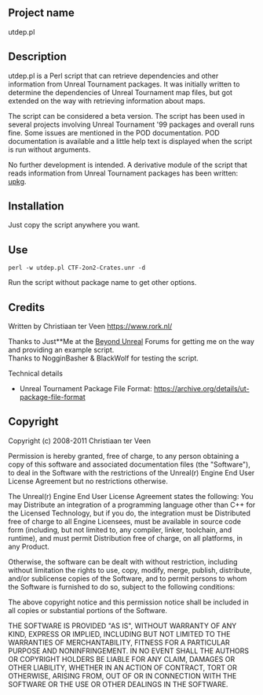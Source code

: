 ## Project name

utdep.pl

## Description

utdep.pl is a Perl script that can retrieve dependencies and other information from Unreal Tournament packages. It was initially written to determine the dependencies of Unreal Tournament map files, but got extended on the way with retrieving information about maps.

The script can be considered a beta version. The script has been used in several projects involving Unreal Tournament '99 packages and overall runs fine. Some issues are mentioned in the POD documentation. POD documentation is available and a little help text is displayed when the script is run without arguments.

No further development is intended. A derivative module of the script that reads information from Unreal Tournament packages has been written: [upkg](https://github.com/cterveen/upkg).

## Installation

Just copy the script anywhere you want.

## Use

`perl -w utdep.pl CTF-2on2-Crates.unr -d`

Run the script without package name to get other options.

## Credits

Written by Christiaan ter Veen <https://www.rork.nl/>

Thanks to Just**Me at the [Beyond Unreal](https://www.beyondunreal.com/) Forums for getting me on the way and providing an example script.  
Thanks to NogginBasher & BlackWolf for testing the script.

Technical details

- Unreal Tournament Package File Format: <https://archive.org/details/ut-package-file-format>

## Copyright
Copyright (c) 2008-2011 Christiaan ter Veen

Permission is hereby granted, free of charge, to any person obtaining a copy of this software and associated documentation files (the "Software"), to deal in the Software with the restrictions of the Unreal(r) Engine End User License Agreement but no restrictions otherwise.

The Unreal(r) Engine End User License Agreement states the following: You may Distribute an integration of a programming language other than C++ for the Licensed Technology, but if you do, the integration must be Distributed free of charge to all Engine Licensees, must be available in source code form (including, but not limited to, any compiler, linker, toolchain, and runtime), and must permit Distribution free of charge, on all platforms, in any Product.

Otherwise, the software can be dealt with without restriction, including without limitation the rights to use, copy, modify, merge, publish, distribute, and/or sublicense copies of the Software, and to permit persons to whom the Software is furnished to do so, subject to the following conditions:

The above copyright notice and this permission notice shall be included in all copies or substantial portions of the Software.

THE SOFTWARE IS PROVIDED "AS IS", WITHOUT WARRANTY OF ANY KIND, EXPRESS OR IMPLIED, INCLUDING BUT NOT LIMITED TO THE WARRANTIES OF MERCHANTABILITY, FITNESS FOR A PARTICULAR PURPOSE AND NONINFRINGEMENT. IN NO EVENT SHALL THE AUTHORS OR COPYRIGHT HOLDERS BE LIABLE FOR ANY CLAIM, DAMAGES OR OTHER LIABILITY, WHETHER IN AN ACTION OF CONTRACT, TORT OR OTHERWISE, ARISING FROM, OUT OF OR IN CONNECTION WITH THE SOFTWARE OR THE USE OR OTHER DEALINGS IN THE SOFTWARE.
